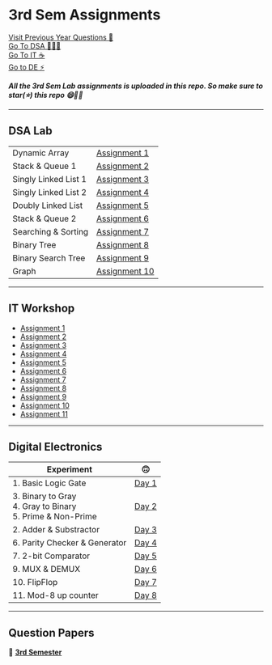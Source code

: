 # 3rd Sem Assignments

[Visit Previous Year Questions 📑](#question-papers) <br>
[Go To DSA 👩🏻‍💻](#dsa-lab) <br>
[Go To IT ☕](#it-workshop) <br>
[Go to DE ⚡](#digital-electronics) <br>

**_All the 3rd Sem Lab assignments is uploaded in this repo. So make sure to star(⭐) this repo 😄✌🏻_**

---

## DSA Lab

|                      |                                                                                         |
| -------------------- | --------------------------------------------------------------------------------------- |
| Dynamic Array        | [Assignment 1](https://github.com/saha-indranil/DSA01/blob/main/Questions/README1.md)   |
| Stack & Queue 1      | [Assignment 2](https://github.com/saha-indranil/DSA01/blob/main/Questions/README2.md)   |
| Singly Linked List 1 | [Assignment 3](https://github.com/saha-indranil/DSA01/blob/main/Questions/README3.md)   |
| Singly Linked List 2 | [Assignment 4](https://github.com/saha-indranil/DSA01/blob/main/Questions/README4.md)   |
| Doubly Linked List   | [Assignment 5](https://github.com/saha-indranil/DSA01/blob/main/Questions/README5.md)   |
| Stack & Queue 2      | [Assignment 6](https://github.com/saha-indranil/DSA01/blob/main/Questions/README6.md)   |
| Searching & Sorting  | [Assignment 7](https://github.com/saha-indranil/DSA01/blob/main/Questions/README7.md)   |
| Binary Tree          | [Assignment 8](https://github.com/saha-indranil/DSA01/blob/main/Questions/README8.md)   |
| Binary Search Tree   | [Assignment 9](https://github.com/saha-indranil/DSA01/blob/main/Questions/README9.md)   |
| Graph                | [Assignment 10](https://github.com/saha-indranil/DSA01/blob/main/Questions/README10.md) |

---

## IT Workshop

- [Assignment 1](https://github.com/RiddhiRaj/IT-Workshop-Assignments/tree/master/Assignment1)
- [Assignment 2](https://github.com/RiddhiRaj/IT-Workshop-Assignments/tree/master/Assignment2)
- [Assignment 3](https://github.com/GodPhoenix2003/IT-Workshop-Assignment/tree/main/Assignment%203)
- [Assignment 4](https://github.com/RiddhiRaj/IT-Workshop-Assignments/tree/master/Assignment4)
- [Assignment 5](https://drive.google.com/file/d/1CfrdkHC715uzz6F4hfXjKgpgoT4DDXnx/view?usp=share_link)
- [Assignment 6](https://drive.google.com/file/d/1qeid0NCmYqXacDxhIKelD4MlU74-9-5-/view?usp=share_link)
- [Assignment 7](https://github.com/RiddhiRaj/IT-Workshop-Assignments/blob/master/Assignment7/)
- [Assignment 8](https://drive.google.com/file/d/1fNzwAWv94myhVglGMfaqrmLL9H1JR2fU/view?usp=share_link)
- [Assignment 9](https://github.com/RiddhiRaj/IT-Workshop-Assignments/tree/master/Assignment9)
- [Assignment 10](https://drive.google.com/file/d/1zBSOgS-i24kSUAtkQfCrCAiw9PEg53Zn/view?usp=share_link)
- [Assignment 11](https://drive.google.com/file/d/1BaKK8oz0vq11HyhkxooyIY-hWL18PWh4/view?usp=share_link)

---

## Digital Electronics

| Experiment                                                         | 🙃                                                                                             |
| ------------------------------------------------------------------ | ---------------------------------------------------------------------------------------------- |
| 1. Basic Logic Gate                                                | [Day 1](https://drive.google.com/file/d/1Vk7uYH1hescYQ81IgQwVsbRgxm7zKmpj/view?usp=share_link) |
| 3. Binary to Gray <br> 4. Gray to Binary <br> 5. Prime & Non-Prime | [Day 2](https://drive.google.com/file/d/1lRsye5Jdefg_7iRR8ssBxLLnILUeH5oN/view?usp=share_link) |
| 2. Adder & Substractor                                             | [Day 3](https://drive.google.com/file/d/1hFe6ntpNMwDuagz1yGrUdHCuXjVeOxPw/view?usp=share_link) |
| 6. Parity Checker & Generator                                      | [Day 4](https://drive.google.com/file/d/1Z7QuYn55F1QDLlzfByVC3tonrzuqFA7q/view?usp=share_link) |
| 7. 2-bit Comparator                                                | [Day 5](https://drive.google.com/file/d/1-n7GbGs-e6vY8I1tZQAyBk48ZF--pNl9/view?usp=share_link) |
| 9. MUX & DEMUX                                                     | [Day 6](https://drive.google.com/file/d/1y-lM7mFYVOmkl8wViz0bLWmTO5Km80eU/view?usp=share_link) |
| 10. FlipFlop                                                       | [Day 7](https://drive.google.com/file/d/1ttmeeat2pPBEA_LPIs8HmWVmzIuuHVBH/view?usp=share_link) |
| 11. Mod-8 up counter                                               | [Day 8](https://drive.google.com/file/d/1-iR-NxZmLROPI0mFCX1317vkvwlVkr3X/view?usp=share_link) |

---

## Question Papers

💠 [**3rd Semester**](https://github.com/AzimWarsii/QuestionPapers/tree/main/3rd%20Sem)
